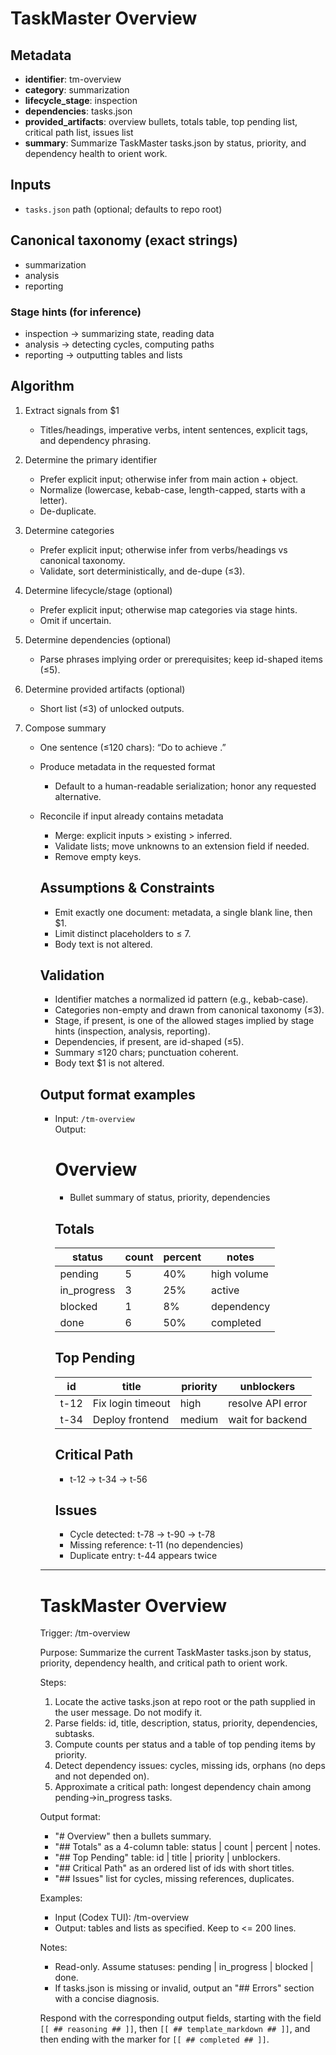 # TaskMaster Overview

## Metadata

- **identifier**: tm-overview  
- **category**: summarization  
- **lifecycle_stage**: inspection  
- **dependencies**: tasks.json  
- **provided_artifacts**: overview bullets, totals table, top pending list, critical path list, issues list  
- **summary**: Summarize TaskMaster tasks.json by status, priority, and dependency health to orient work.

## Inputs

- `tasks.json` path (optional; defaults to repo root)

## Canonical taxonomy (exact strings)

- summarization
- analysis
- reporting

### Stage hints (for inference)

- inspection → summarizing state, reading data
- analysis → detecting cycles, computing paths
- reporting → outputting tables and lists

## Algorithm

1. Extract signals from $1  
   * Titles/headings, imperative verbs, intent sentences, explicit tags, and dependency phrasing.

2. Determine the primary identifier  
   * Prefer explicit input; otherwise infer from main action + object.  
   * Normalize (lowercase, kebab-case, length-capped, starts with a letter).  
   * De-duplicate.

3. Determine categories  
   * Prefer explicit input; otherwise infer from verbs/headings vs canonical taxonomy.  
   * Validate, sort deterministically, and de-dupe (≤3).

4. Determine lifecycle/stage (optional)  
   * Prefer explicit input; otherwise map categories via stage hints.  
   * Omit if uncertain.

5. Determine dependencies (optional)  
   * Parse phrases implying order or prerequisites; keep id-shaped items (≤5).  

6. Determine provided artifacts (optional)  
   * Short list (≤3) of unlocked outputs.

7. Compose summary  
   * One sentence (≤120 chars): “Do <verb> <object> to achieve <outcome>.”

8. Produce metadata in the requested format  
   * Default to a human-readable serialization; honor any requested alternative.

9. Reconcile if input already contains metadata  
   * Merge: explicit inputs > existing > inferred.  
   * Validate lists; move unknowns to an extension field if needed.  
   * Remove empty keys.

## Assumptions & Constraints

- Emit exactly one document: metadata, a single blank line, then $1.
- Limit distinct placeholders to ≤ 7.
- Body text is not altered.

## Validation

- Identifier matches a normalized id pattern (e.g., kebab-case).
- Categories non-empty and drawn from canonical taxonomy (≤3).
- Stage, if present, is one of the allowed stages implied by stage hints (inspection, analysis, reporting).
- Dependencies, if present, are id-shaped (≤5).
- Summary ≤120 chars; punctuation coherent.
- Body text $1 is not altered.

## Output format examples

- Input: `/tm-overview`  
  Output:  
    # Overview  
    - Bullet summary of status, priority, dependencies  
    ## Totals  
    | status       | count | percent | notes         |  
    |--------------|-------|---------|---------------|  
    | pending      | 5     | 40%     | high volume   |  
    | in_progress  | 3     | 25%     | active        |  
    | blocked      | 1     | 8%      | dependency    |  
    | done         | 6     | 50%     | completed     |  
    ## Top Pending  
    | id   | title               | priority | unblockers          |  
    |------|---------------------|----------|---------------------|  
    | t-12 | Fix login timeout   | high     | resolve API error   |  
    | t-34 | Deploy frontend     | medium   | wait for backend    |  
    ## Critical Path  
    - t-12 → t-34 → t-56  
    ## Issues  
    - Cycle detected: t-78 → t-90 → t-78  
    - Missing reference: t-11 (no dependencies)  
    - Duplicate entry: t-44 appears twice  

---

# TaskMaster Overview

Trigger: /tm-overview

Purpose: Summarize the current TaskMaster tasks.json by status, priority, dependency health, and critical path to orient work.

Steps:

1. Locate the active tasks.json at repo root or the path supplied in the user message. Do not modify it.
2. Parse fields: id, title, description, status, priority, dependencies, subtasks.
3. Compute counts per status and a table of top pending items by priority.
4. Detect dependency issues: cycles, missing ids, orphans (no deps and not depended on).
5. Approximate a critical path: longest dependency chain among pending→in_progress tasks.

Output format:

- "# Overview" then a bullets summary.
- "## Totals" as a 4-column table: status | count | percent | notes.
- "## Top Pending" table: id | title | priority | unblockers.
- "## Critical Path" as an ordered list of ids with short titles.
- "## Issues" list for cycles, missing references, duplicates.

Examples:

- Input (Codex TUI): /tm-overview
- Output: tables and lists as specified. Keep to <= 200 lines.

Notes:

- Read-only. Assume statuses: pending | in_progress | blocked | done.
- If tasks.json is missing or invalid, output an "## Errors" section with a concise diagnosis.

Respond with the corresponding output fields, starting with the field `[[ ## reasoning ## ]]`, then `[[ ## template_markdown ## ]]`, and then ending with the marker for `[[ ## completed ## ]]`.
